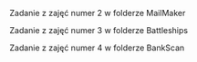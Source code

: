 Zadanie z zajęć numer 2 w folderze MailMaker

Zadanie z zajęć numer 3 w folderze Battleships

Zadanie z zajęć numer 4 w folderze BankScan
